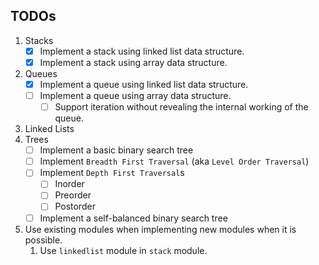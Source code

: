 ## TODOs

1. Stacks
    - [X] Implement a stack using linked list data structure.
    - [X] Implement a stack using array data structure.
2. Queues
    - [X] Implement a queue using linked list data structure.
    - [ ] Implement a queue using array data structure.
        - [ ] Support iteration without revealing the internal working of the queue.
3. Linked Lists
4. Trees
    - [ ] Implement a basic binary search tree
    - [ ] Implement `Breadth First Traversal` (aka `Level Order Traversal`)
    - [ ] Implement `Depth First Traversal`s
        - [ ] Inorder
        - [ ] Preorder
        - [ ] Postorder
    - [ ] Implement a self-balanced binary search tree
5. Use existing modules when implementing new modules when it is possible.
    1. Use `linkedlist` module in `stack` module.
